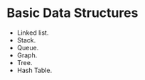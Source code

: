 # Basic Data Structures

-   Linked list.
-   Stack.
-   Queue.
-   Graph.
-   Tree.
-   Hash Table.